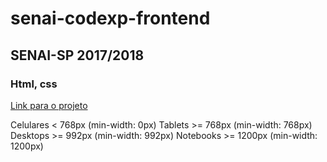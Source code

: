 # senai-codexp-frontend

## SENAI-SP 2017/2018
### Html, css

[Link para o projeto](https://bruno-alencar.github.io/senai-codexp-frontend/)


Celulares < 768px  (min-width: 0px)
Tablets >= 768px (min-width: 768px)
Desktops >= 992px (min-width: 992px)
Notebooks >= 1200px (min-width: 1200px)
